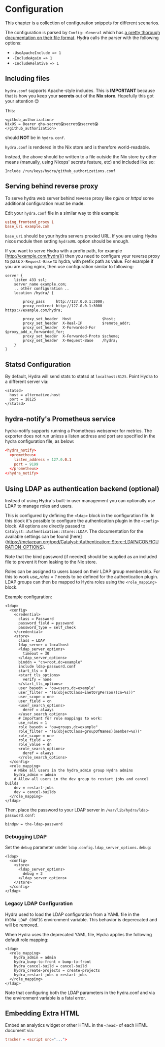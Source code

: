 Configuration
=============

This chapter is a collection of configuration snippets for different
scenarios.

The configuration is parsed by `Config::General` which has [a pretty
thorough documentation on their file format](https://metacpan.org/pod/Config::General#CONFIG-FILE-FORMAT).
Hydra calls the parser with the following options:
- `-UseApacheInclude => 1`
- `-IncludeAgain => 1`
- `-IncludeRelative => 1`

Including files
---------------

`hydra.conf` supports Apache-style includes. This is **IMPORTANT**
because that is how you keep your **secrets** out of the **Nix store**.
Hopefully this got your attention 😌

This:
```
<github_authorization>
NixOS = Bearer gha-secret😱secret😱secret😱
</github_authorization>
```
should **NOT** be in `hydra.conf`.

`hydra.conf` is rendered in the Nix store and is therefore world-readable.

Instead, the above should be written to a file outside the Nix store by
other means (manually, using Nixops' secrets feature, etc) and included
like so:
```
Include /run/keys/hydra/github_authorizations.conf
```

Serving behind reverse proxy
----------------------------

To serve hydra web server behind reverse proxy like *nginx* or *httpd*
some additional configuration must be made.

Edit your `hydra.conf` file in a similar way to this example:

```conf
using_frontend_proxy 1
base_uri example.com
```

`base_uri` should be your hydra servers proxied URL. If you are using
Hydra nixos module then setting `hydraURL` option should be enough.

If you want to serve Hydra with a prefix path, for example
[http://example.com/hydra]() then you need to configure your reverse
proxy to pass `X-Request-Base` to hydra, with prefix path as value. For
example if you are using nginx, then use configuration similar to
following:

    server {
        listen 433 ssl;
        server_name example.com;
        .. other configuration ..
        location /hydra/ {

            proxy_pass     http://127.0.0.1:3000;
            proxy_redirect http://127.0.0.1:3000 https://example.com/hydra;

            proxy_set_header  Host              $host;
            proxy_set_header  X-Real-IP         $remote_addr;
            proxy_set_header  X-Forwarded-For   $proxy_add_x_forwarded_for;
            proxy_set_header  X-Forwarded-Proto $scheme;
            proxy_set_header  X-Request-Base    /hydra;
        }
    }

Statsd Configuration
--------------------

By default, Hydra will send stats to statsd at `localhost:8125`. Point Hydra to a different server via:

```
<statsd>
  host = alternative.host
  port = 18125
</statsd>
```

hydra-notify's Prometheus service
---------------------------------

hydra-notify supports running a Prometheus webserver for metrics. The
exporter does not run unless a listen address and port are specified
in the hydra configuration file, as below:

```conf
<hydra_notify>
  <prometheus>
    listen_address = 127.0.0.1
    port = 9199
  </prometheus>
</hydra_notify>
```

Using LDAP as authentication backend (optional)
-----------------------------------------------

Instead of using Hydra's built-in user management you can optionally
use LDAP to manage roles and users.

This is configured by defining the `<ldap>` block in the configuration file.
In this block it's possible to configure the authentication plugin in the
`<config>` block. All options are directly passed to `Catalyst::Authentication::Store::LDAP`.
The documentation for the available settings can be found [here]
(https://metacpan.org/pod/Catalyst::Authentication::Store::LDAP#CONFIGURATION-OPTIONS).

Note that the bind password (if needed) should be supplied as an included file to
prevent it from leaking to the Nix store.

Roles can be assigned to users based on their LDAP group membership. For this
to work *use\_roles = 1* needs to be defined for the authentication plugin.
LDAP groups can then be mapped to Hydra roles using the `<role_mapping>` block.

Example configuration:
```
<ldap>
  <config>
    <credential>
      class = Password
      password_field = password
      password_type = self_check
    </credential>
    <store>
      class = LDAP
      ldap_server = localhost
      <ldap_server_options>
        timeout = 30
      </ldap_server_options>
      binddn = "cn=root,dc=example"
      include ldap-password.conf
      start_tls = 0
      <start_tls_options>
        verify = none
      </start_tls_options>
      user_basedn = "ou=users,dc=example"
      user_filter = "(&(objectClass=inetOrgPerson)(cn=%s))"
      user_scope = one
      user_field = cn
      <user_search_options>
        deref = always
      </user_search_options>
      # Important for role mappings to work:
      use_roles = 1
      role_basedn = "ou=groups,dc=example"
      role_filter = "(&(objectClass=groupOfNames)(member=%s))"
      role_scope = one
      role_field = cn
      role_value = dn
      <role_search_options>
        deref = always
      </role_search_options>
  </config>
  <role_mapping>
    # Make all users in the hydra_admin group Hydra admins
    hydra_admin = admin
    # Allow all users in the dev group to restart jobs and cancel builds
    dev = restart-jobs
    dev = cancel-builds
  </role_mapping>
</ldap>
```

Then, place the password to your LDAP server in `/var/lib/hydra/ldap-password.conf`:

```
bindpw = the-ldap-password
```

### Debugging LDAP

Set the `debug` parameter under `ldap.config.ldap_server_options.debug`:

```
<ldap>
  <config>
    <store>
      <ldap_server_options>
        debug = 2
      </ldap_server_options>
    </store>
  </config>
</ldap>
```

### Legacy LDAP Configuration

Hydra used to load the LDAP configuration from a YAML file in the
`HYDRA_LDAP_CONFIG` environment variable. This behavior is deperecated
and will be removed.

When Hydra uses the deprecated YAML file, Hydra applies the following
default role mapping:

```
<ldap>
  <role_mapping>
    hydra_admin = admin
    hydra_bump-to-front = bump-to-front
    hydra_cancel-build = cancel-build
    hydra_create-projects = create-projects
    hydra_restart-jobs = restart-jobs
  </role_mapping>
</ldap>
```

Note that configuring both the LDAP parameters in the hydra.conf and via
the environment variable is a fatal error.

Embedding Extra HTML
--------------------

Embed an analytics widget or other HTML in the `<head>` of each HTML document via:

```conf
tracker = <script src="...">
```
